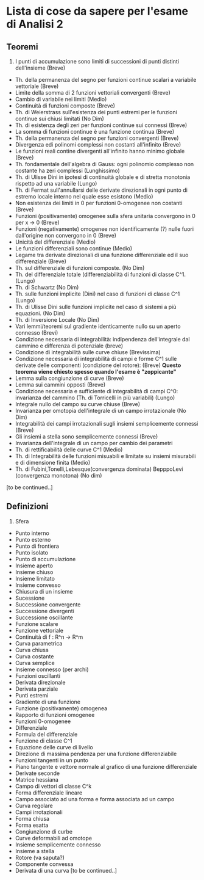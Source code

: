 # Lista di cose da sapere per l'esame di Analisi 2

## Teoremi
 1. I punti di accumulazione sono limiti di successioni di punti distinti dell'insieme (Breve)
 - Th. della permanenza del segno per funzioni continue scalari a variabile vettoriale (Breve)
 - Limite della somma di 2 funzioni vettoriali convergenti (Breve)
 - Cambio di variabile nei limiti (Medio)
 - Continuità di funzioni composte (Breve)
 - Th. di Weierstrass sull'esistenza dei punti estremi per le funzioni continue sui chiusi limitati (No Dim)
 - Th. di esistenza degli zeri per funzioni continue sui connessi (Breve)
 - La somma di funzioni continue è una funzione continua (Breve)
 - Th. della permanenza del segno per funzioni convergenti (Breve)
 - Divergenza edi polinomi complessi non costanti all'infinito (Breve)
 - Le funzioni reali contine divergenti all'infinito hanno minimo globale (Breve)
 - Th. fondamentale dell'algebra di Gauss: ogni polinomio complesso non costante ha zeri complessi (Lunghissimo)
 - Th. di Ulisse Dini in ipotesi di continuità globale e di stretta monotonia rispetto ad una variabile (Lungo)
 - Th. di Fermat sull'annullarsi delle derivate direzionali in ogni punto di estremo locale interno nel quale esse esistono (Medio)
 - Non esistenza dei limiti in 0 per funzioni 0-omogenee non costanti (Breve)
 - Funzioni (positivamente) omogenee sulla sfera unitaria convergono in 0 per x -> 0 (Breve)
 - Funzioni (negativamente) omogenee non identificamente (?) nulle fuori dall'origine non convergono in 0 (Breve)
 - Unicità del differenziale (Medio)
 - Le funzioni differenziali sono continue (Medio)
 - Legame tra derivate direzionali di una funzione differenziale ed il suo differenziale (Breve)
 - Th. sul differenziale di funzioni composte. (No Dim)
 - Th. del differenziale totale (differenziabilità di funzioni di classe C^1. (Lungo)
 - Th. di Schwartz (No Dim)
 - Th. sulle funzioni implicite (Dini) nel caso di funzioni di classe C^1 (Lungo)
 - Th. di Ulisse Dini sulle funzioni implicite nel caso di sistemi a più equazioni. (No Dim)
 - Th. di Inversione Locale (No Dim)
 - Vari lemmi/teoremi sul gradiente identicamente nullo su un aperto connesso (Brevi)
 - Condizione necessaria di integrabilità: indipendenza dell'integrale dal cammino e differenza di potenziale (breve)
 - Condizione di integrabilità sulle curve chiuse (Brevissima)
 - Condizione necessaria di integrabilità di campi e forme C^1 sulle derivate delle componenti (condizione del rotore): (Breve) **Questo teorema viene chiesto spesso quando l'esame è "zoppicante"**
 - Lemma sulla congiunzione di curve (Breve)
 - Lemma sui cammini opposti (Breve)
 - Condizione necessaria e sufficiente di integrabilità di campi C^0: invarianza del cammino (Th. di Torricelli in più variabili) (Lungo)
 - Integrale nullo del campo su curve chiuse (Breve)
 - Invarianza per omotopia dell'integrale di un campo irrotazionale (No Dim)
 - Integrabilità dei campi irrotazionali sugli insiemi semplicemente connessi (Breve)
 - Gli insiemi a stella sono semplicemente connessi (Breve)
 - Invarianza dell'integrale di un campo per cambio dei parametri
 - Th. di rettificabilità delle curve C^1 (Medio)
 - Th. di Integrabilità delle funzioni misuabili e limitate su insiemi misurabili e di dimensione finita (Medio)
 - Th. di Fubini,Tonelli,Lebesque(convergenza dominata) BepppoLevi (convergenza monotona) (No dim)

[to be continued..]

## Definizioni
 1. Sfera
 - Punto interno
 - Punto esterno
 - Punto di frontiera
 - Punto isolato
 - Punto di accumulazione
 - Insieme aperto
 - Insieme chiuso
 - Insieme limitato
 - Insieme convesso
 - Chiusura di un insieme
 - Sucessione
 - Successione convergente
 - Successione divergenti
 - Successione oscillante
 - Funzione scalare
 - Funzione vettoriale
 - Continuità di f : R^n -> R^m
 - Curva parametrica
 - Curva chiusa
 - Curva costante
 - Curva semplice
 - Insieme connesso (per archi)
 - Funzioni oscillanti
 - Derivata direzionale
 - Derivata parziale
 - Punti estremi
 - Gradiente di una funzione
 - Funzione (positivamente) omogenea
 - Rapporto di funzioni omogenee
 - Funzioni 0-omogenee
 - Differenziale
 - Formula del differenziale
 - Funzione di classe C^1
 - Equazione delle curve di livello
 - Direzione di massima pendenza per una funzione differenziabile
 - Funzioni tangenti in un punto
 - Piano tangente e vettore normale al grafico di una funzione differenziale
 - Derivate seconde
 - Matrice hessiana
 - Campo di vettori di classe C^k
 - Forma differenziale lineare
 - Campo associato ad una forma e forma associata ad un campo
 - Curva regolare
 - Campi irrotazionali
 - Forma chiusa
 - Forma esatta
 - Congiunzione di curbe
 - Curve deformabili ad omotope
 - Insieme semplicemente connesso
 - Insieme a stella
 - Rotore (va saputa?)
 - Componente convessa
 - Derivata di una curva
[to be continued..]
